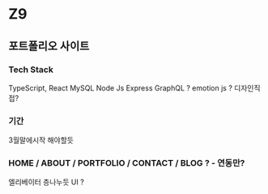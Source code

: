 # Z9

## 포트폴리오 사이트

### Tech Stack
TypeScript, React 
MySQL
Node Js Express
GraphQL ?
emotion js ? 
디자인직접?

### 기간
3월말에시작 해야할듯
### HOME / ABOUT / PORTFOLIO / CONTACT / BLOG ? - 연동만?
엘리베이터 층나누듯 UI ? 

